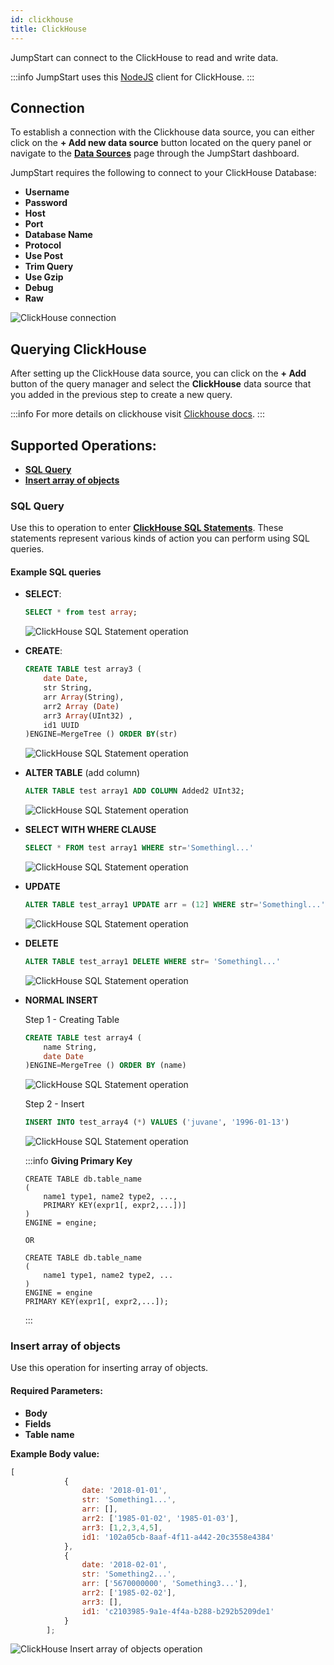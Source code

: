 ```yaml
---
id: clickhouse
title: ClickHouse
---
```


JumpStart can connect to the ClickHouse to read and write data.

:::info
JumpStart uses this [NodeJS](https://github.com/TimonKK/clickhouse) client for ClickHouse.
:::

## Connection

To establish a connection with the Clickhouse data source, you can either click on the **+ Add new data source** button located on the query panel or navigate to the **[Data Sources](/docs/data-sources/overview)** page through the JumpStart dashboard.

JumpStart requires the following to connect to your ClickHouse Database:

- **Username**
- **Password**
- **Host**
- **Port**
- **Database Name**
- **Protocol**
- **Use Post**
- **Trim Query**
- **Use Gzip**
- **Debug**
- **Raw**

<img className="screenshot-full" src="/img/datasource-reference/clickhouse/connection-v2.png" alt="ClickHouse connection" />


<div style={{paddingTop:'24px'}}>

## Querying ClickHouse

After setting up the ClickHouse data source, you can click on the **+ Add** button of the query manager and select the **ClickHouse** data source that you added in the previous step to create a new query.

:::info
For more details on clickhouse visit [Clickhouse docs](https://clickhouse.com/docs/en/quick-start).
:::

</div>

<div style={{paddingTop:'24px'}}>

## Supported Operations: 

- **[SQL Query](#sql-query)**
- **[Insert array of objects](#supported-operations)**

### SQL Query

Use this to operation to enter **[ClickHouse SQL Statements](https://clickhouse.com/docs/en/sql-reference/statements/)**. These statements represent various kinds of action you can perform using SQL queries.

#### Example SQL queries

- **SELECT**:

	```sql
	SELECT * from test array;
	```

	<div style={{textAlign: 'center'}}>

	<img className="screenshot-full" src="/img/datasource-reference/clickhouse/select.png" alt="ClickHouse SQL Statement operation" />

	</div>

- **CREATE**: 

	```sql
	CREATE TABLE test array3 (
		date Date,
		str String,
		arr Array(String),
		arr2 Array (Date)
		arr3 Array(UInt32) ,
		id1 UUID
	)ENGINE=MergeTree () ORDER BY(str)
	```

	<div style={{textAlign: 'center'}}>

	<img className="screenshot-full" src="/img/datasource-reference/clickhouse/create.png" alt="ClickHouse SQL Statement operation" />

	</div>

- **ALTER TABLE** (add column)

	```sql
	ALTER TABLE test array1 ADD COLUMN Added2 UInt32;
	```

	<div style={{textAlign: 'center'}}>

	<img className="screenshot-full" src="/img/datasource-reference/clickhouse/alter.png" alt="ClickHouse SQL Statement operation" />

	</div>

- **SELECT WITH WHERE CLAUSE**
	```sql
	SELECT * FROM test array1 WHERE str='Somethingl...'
	```

	<div style={{textAlign: 'center'}}>

	<img className="screenshot-full" src="/img/datasource-reference/clickhouse/selectwithwhere.png" alt="ClickHouse SQL Statement operation" />

	</div>

- **UPDATE**
	```sql
	ALTER TABLE test_array1 UPDATE arr = (12] WHERE str='Somethingl...'
	```

	<div style={{textAlign: 'center'}}>

	<img className="screenshot-full" src="/img/datasource-reference/clickhouse/update.png" alt="ClickHouse SQL Statement operation" />

	</div>

- **DELETE**
	```sql
	ALTER TABLE test_array1 DELETE WHERE str= 'Somethingl...'
	```

	<div style={{textAlign: 'center'}}>

	<img className="screenshot-full" src="/img/datasource-reference/clickhouse/delete.png" alt="ClickHouse SQL Statement operation" />

	</div>

- **NORMAL INSERT**

	Step 1 - Creating Table

	```sql
	CREATE TABLE test array4 (
		name String,
		date Date
   )ENGINE=MergeTree () ORDER BY (name)
	```

	<div style={{textAlign: 'center'}}>

	<img className="screenshot-full" src="/img/datasource-reference/clickhouse/step1.png" alt="ClickHouse SQL Statement operation" />

	</div>

	Step 2 - Insert

	```sql
	INSERT INTO test_array4 (*) VALUES ('juvane', '1996-01-13')
	```

	<div style={{textAlign: 'center'}}>

	<img className="screenshot-full" src="/img/datasource-reference/clickhouse/step1.png" alt="ClickHouse SQL Statement operation" />

	</div>

	:::info
	**Giving Primary Key**
	```
	CREATE TABLE db.table_name
	(
		name1 type1, name2 type2, ...,
		PRIMARY KEY(expr1[, expr2,...])]
	)
	ENGINE = engine;

	OR 
	
	CREATE TABLE db.table_name
	(
		name1 type1, name2 type2, ...
	)
	ENGINE = engine
	PRIMARY KEY(expr1[, expr2,...]);
	```
	:::

### Insert array of objects

Use this operation for inserting array of objects.

#### Required Parameters:
- **Body**
- **Fields**
- **Table name**

**Example Body value:**
```javascript
[
			{
				date: '2018-01-01',
				str: 'Something1...',
				arr: [],
				arr2: ['1985-01-02', '1985-01-03'],
				arr3: [1,2,3,4,5],
				id1: '102a05cb-8aaf-4f11-a442-20c3558e4384'
			},		
			{
				date: '2018-02-01',
				str: 'Something2...',
				arr: ['5670000000', 'Something3...'],
				arr2: ['1985-02-02'],
				arr3: [],
				id1: 'c2103985-9a1e-4f4a-b288-b292b5209de1'
			}
		];
```

<img className="screenshot-full" src="/img/datasource-reference/clickhouse/insertarray.png" alt="ClickHouse Insert array of objects operation" />

</div>